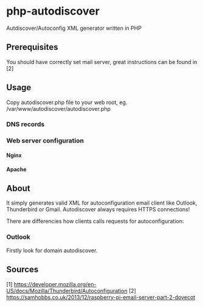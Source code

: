# php-autodiscover
Autdiscover/Autoconfig XML generator written in PHP
## Prerequisites
You should have correctly set mail server, great instructions can be found in [2]
## Usage
Copy autodiscover.php file to your web root, eg. /var/www/autodiscover/autodiscover.php
### DNS records
### Web server configuration
#### Nginx
#### Apache

## About
It simply generates valid XML for autoconfiguration email client like Outlook, Thunderbird or Gmail.
Autodiscover always requires HTTPS connections!

There are differencies how clients calls requests for autoconfiguration:
### Outlook
Firstly look for domain autodiscover.<domain>

## Sources
[1] https://developer.mozilla.org/en-US/docs/Mozilla/Thunderbird/Autoconfiguration
[2] https://samhobbs.co.uk/2013/12/raspberry-pi-email-server-part-2-dovecot
